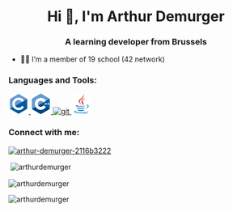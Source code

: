 <h1 align="center">Hi 👋, I'm Arthur Demurger</h1>
<h3 align="center">A learning developer from Brussels</h3>

- 👨‍💻 I’m a member of 19 school (42 network)

<h3 align="left">Languages and Tools:</h3>
<p align="left"> <a href="https://www.cprogramming.com/" target="_blank" rel="noreferrer"> <img src="https://raw.githubusercontent.com/devicons/devicon/master/icons/c/c-original.svg" alt="c" width="40" height="40"/> </a> <a href="https://www.w3schools.com/cpp/" target="_blank" rel="noreferrer"> <img src="https://raw.githubusercontent.com/devicons/devicon/master/icons/cplusplus/cplusplus-original.svg" alt="cplusplus" width="40" height="40"/> </a> <a href="https://git-scm.com/" target="_blank" rel="noreferrer"> <img src="https://www.vectorlogo.zone/logos/git-scm/git-scm-icon.svg" alt="git" width="40" height="40"/> </a> <a href="https://www.java.com" target="_blank" rel="noreferrer"> <img src="https://raw.githubusercontent.com/devicons/devicon/master/icons/java/java-original.svg" alt="java" width="40" height="40"/> </a> </p>

<h3 align="left">Connect with me:</h3>
<p align="left">
<a href="https://linkedin.com/in/arthur-demurger-2116b3222" target="blank"><img align="center" src="https://raw.githubusercontent.com/rahuldkjain/github-profile-readme-generator/master/src/images/icons/Social/linked-in-alt.svg" alt="arthur-demurger-2116b3222" height="30" width="40" /></a>
</p>

<p>&nbsp;<img align="center" src="https://github-readme-stats.vercel.app/api?username=arthurdemurger&show_icons=true&locale=en" alt="arthurdemurger" /></p>

<p><img align="center" src="https://github-readme-streak-stats.herokuapp.com/?user=arthurdemurger&" alt="arthurdemurger" /></p>

<p><img align="left" src="https://github-readme-stats.vercel.app/api/top-langs?username=arthurdemurger&show_icons=true&locale=en&layout=compact" alt="arthurdemurger" /></p>
